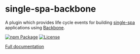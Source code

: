 # single-spa-backbone
A plugin which provides life cycle events for building [single-spa](https://github.com/CanopyTax/single-spa) applications using [Backbone](http://backbonejs.org/).

[![npm Package](https://img.shields.io/npm/v/@emtecinc/single-spa-backbone.svg)](https://www.npmjs.com/package/@emtecinc/single-spa-backbone)
[![License](https://img.shields.io/npm/l/@emtecinc/single-spa-backbone.svg)](https://github.com/emtecinc/single-spa-backbone/blob/master/LICENSE)

[Full documentation](https://single-spa.js.org/docs/ecosystem-backbone.html)